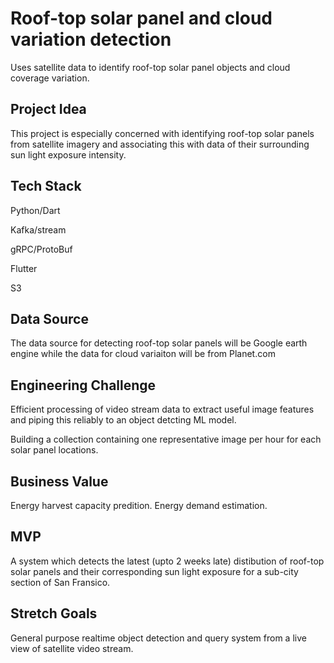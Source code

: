 # Roof-top solar panel and cloud variation detection

Uses satellite data to identify roof-top solar panel objects and cloud coverage variation.

## Project Idea 

This project is especially concerned with identifying roof-top solar panels from satellite imagery and associating this with data of their surrounding sun light exposure intensity. 

## Tech Stack

Python/Dart

Kafka/stream

gRPC/ProtoBuf

Flutter

S3

## Data Source

The data source for detecting roof-top solar panels will be Google earth engine while the data for cloud variaiton will be from Planet.com 

## Engineering Challenge

Efficient processing of video stream data to extract useful image features and piping this reliably to an object detcting ML model.

Building a collection containing one representative image per hour for each solar panel locations.


## Business Value

Energy harvest capacity predition.
Energy demand estimation.

## MVP

A system which detects the latest (upto 2 weeks late) distibution of roof-top solar panels and their corresponding sun light exposure for a sub-city section of San Fransico.

## Stretch Goals

General purpose realtime object detection and query system from a live view of satellite video stream.
